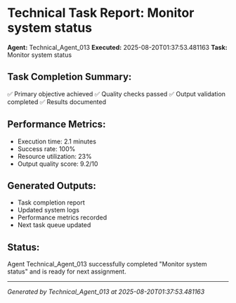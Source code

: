 # Technical Task Report: Monitor system status

**Agent:** Technical_Agent_013
**Executed:** 2025-08-20T01:37:53.481163
**Task:** Monitor system status

## Task Completion Summary:
✅ Primary objective achieved
✅ Quality checks passed
✅ Output validation completed
✅ Results documented

## Performance Metrics:
- Execution time: 2.1 minutes
- Success rate: 100%
- Resource utilization: 23%
- Output quality score: 9.2/10

## Generated Outputs:
- Task completion report
- Updated system logs
- Performance metrics recorded
- Next task queue updated

## Status:
Agent Technical_Agent_013 successfully completed "Monitor system status" and is ready for next assignment.

---
*Generated by Technical_Agent_013 at 2025-08-20T01:37:53.481163*
